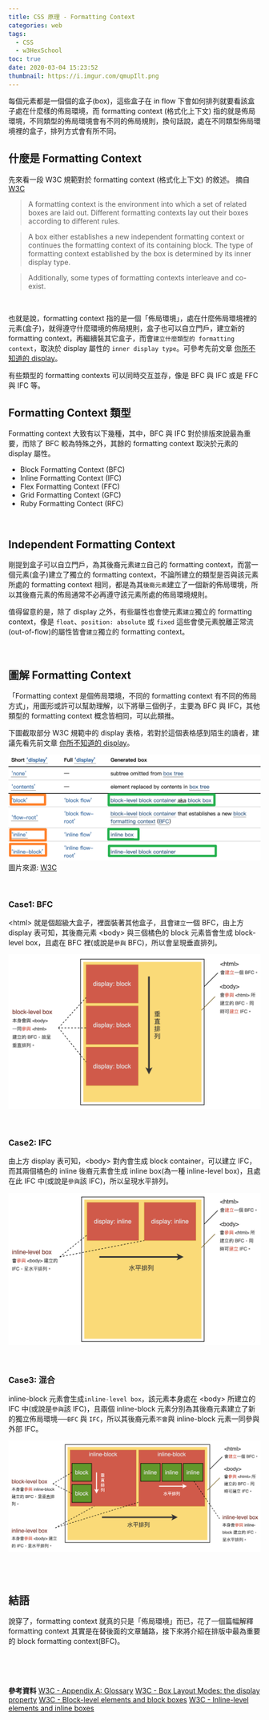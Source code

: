 ```yaml
---
title: CSS 原理 - Formatting Context
categories: web
tags: 
  - CSS
  - w3HexSchool
toc: true
date: 2020-03-04 15:23:52
thumbnail: https://i.imgur.com/qmupIlt.png
---
```


每個元素都是一個個的盒子(box)，這些盒子在 in flow 下會如何排列就要看該盒子處在什麼樣的佈局環境，而 formatting context (格式化上下文) 指的就是佈局環境，不同類型的佈局環境會有不同的佈局規則，換句話說，處在不同類型佈局環境裡的盒子，排列方式會有所不同。

<!-- more -->

## 什麼是 Formatting Context
先來看一段 W3C 規範對於 formatting context (格式化上下文) 的敘述。
摘自 [W3C](https://www.w3.org/TR/css-display-3/#glossary)
> A formatting context is the environment into which a set of related boxes are laid out. Different formatting contexts lay out their boxes according to different rules.

> A box either establishes a new independent formatting context or continues the formatting context of its containing block. The type of formatting context established by the box is determined by its inner display type.

> Additionally, some types of formatting contexts interleave and co-exist.

<br>

也就是說，formatting context 指的是一個「佈局環境」，處在什麼佈局環境裡的元素(盒子)，就得遵守什麼環境的佈局規則，盒子也可以自立門戶，建立新的 formatting context，再繼續裝其它盒子，而會`建立什麼類型的 formatting context`，取決於 display 屬性的 `inner display type`。可參考先前文章 [你所不知道的 display](https://yachen168.github.io/article/display.html)。

有些類型的 formatting contexts 可以同時交互並存，像是 BFC 與 IFC 或是 FFC 與 IFC 等。
<br>

## Formatting Context 類型
Formatting context 大致有以下幾種，其中，BFC 與 IFC 對於排版來說最為重要，而除了 BFC 較為特殊之外，其餘的 formatting context 取決於元素的 display 屬性。

- Block Formatting Context (BFC)
- Inline Formatting Context (IFC)
- Flex Formatting Context (FFC)
- Grid Formatting Context (GFC)
- Ruby Formatting Contect (RFC)

<br>

## Independent Formatting Context

剛提到盒子可以自立門戶，為其後裔元素`建立`自己的 formatting context，而當一個元素(盒子)建立了獨立的 formatting context，不論所建立的類型是否與該元素所處的 formatting context 相同，都是為其`後裔元素`建立了一個新的佈局環境，所以其後裔元素的佈局通常不必再遵守該元素所處的佈局環境規則。

值得留意的是，除了 display 之外，有些屬性也會使元素`建立`獨立的 formatting context，像是 `float`、`position: absolute` 或 `fixed` 這些會使元素脫離正常流(out-of-flow)的屬性皆會`建立`獨立的 formatting context。

<br>

## 圖解 Formatting Context
「Formatting context 是個佈局環境，不同的 formatting context 有不同的佈局方式」，用圖形或許可以幫助理解，以下將舉三個例子，主要為 BFC 與 IFC，其他類型的 formatting context 概念皆相同，可以此類推。

下圖截取部分 W3C 規範中的 display 表格，若對於這個表格感到陌生的讀者，建議先看先前文章 [你所不知道的 display](https://yachen168.github.io/article/display.html)。

![](./Formatting-context/display.png)
圖片來源: [W3C](https://www.w3.org/TR/css-display-3/#the-display-properties)

<br>

### Case1: BFC
\<html> 就是個超級大盒子，裡面裝著其他盒子，且會`建立`一個 BFC，由上方 display 表可知，其後裔元素 \<body> 與三個橘色的 block 元素皆會生成 block-level box，且處在 BFC 裡(或說是`參與` BFC)，所以會呈現垂直排列。

![](./Formatting-context/BFC.png)

<br>


### Case2: IFC
由上方 display 表可知，\<body> 對內會生成 block container，可以建立 IFC，而其兩個橘色的 inline 後裔元素會生成 inline box(為一種 inline-level box)，且處在此 IFC 中(或說是`參與`該 IFC)，所以呈現水平排列。

![](./Formatting-context/IFC.png)

<br>

### Case3: 混合
inline-block 元素會生成`inline-level box`，該元素本身處在 \<body> 所建立的 IFC 中(或說是`參與`該 IFC)，且兩個 inline-block 元素分別為其後裔元素建立了新的獨立佈局環境──`BFC` 與 `IFC`，所以其後裔元素`不會`與 inline-block 元素一同參與外部 IFC。

![](./Formatting-context/inline-block.png)


<br>
<br>

## 結語
說穿了，formatting context 就真的只是「佈局環境」而已，花了一個篇幅解釋 formatting context 其實是在替後面的文章鋪路，接下來將介紹在排版中最為重要的 block formatting context(BFC)。

<br>
<br>
<br>

<b>參考資料</b>
[W3C - Appendix A: Glossary](https://www.w3.org/TR/css-display-3/#glossary)
[W3C - Box Layout Modes: the display property](https://www.w3.org/TR/css-display-3/#the-display-properties)
[W3C - Block-level elements and block boxes](https://www.w3.org/TR/CSS2/visuren.html#block-boxes)
[W3C - Inline-level elements and inline boxes](https://www.w3.org/TR/CSS2/visuren.html#inline-boxes)

